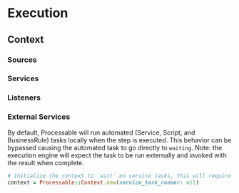 # Execution

## Context

### Sources

### Services

### Listeners

### External Services

By default, Processable will run automated (Service, Script, and BusinessRule) tasks locally when the step is executed. This behavior can be bypassed causing the automated task to go directly to `waiting`. Note: the execution engine will expect the task to be run externally and invoked with the result when complete.

```ruby
# Initialize the context to `wait` on service tasks, this will require the service task to be manually `completed` when the work is complete.
context = Processable::Context.new(service_task_runner: nil)
```

